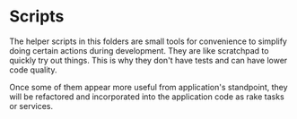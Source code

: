 # Scripts

The helper scripts in this folders are small tools for convenience to simplify doing certain actions during development. They are like scratchpad to quickly try out things. This is why they don't have tests and can have lower code quality.

Once some of them appear more useful from application's standpoint, they will be refactored and incorporated into the application code as rake tasks or services.

